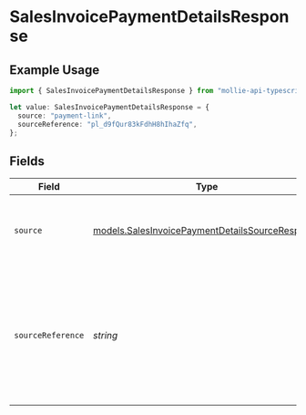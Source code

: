 # SalesInvoicePaymentDetailsResponse

## Example Usage

```typescript
import { SalesInvoicePaymentDetailsResponse } from "mollie-api-typescript/models";

let value: SalesInvoicePaymentDetailsResponse = {
  source: "payment-link",
  sourceReference: "pl_d9fQur83kFdhH8hIhaZfq",
};
```

## Fields

| Field                                                                                                               | Type                                                                                                                | Required                                                                                                            | Description                                                                                                         | Example                                                                                                             |
| ------------------------------------------------------------------------------------------------------------------- | ------------------------------------------------------------------------------------------------------------------- | ------------------------------------------------------------------------------------------------------------------- | ------------------------------------------------------------------------------------------------------------------- | ------------------------------------------------------------------------------------------------------------------- |
| `source`                                                                                                            | [models.SalesInvoicePaymentDetailsSourceResponse](../models/salesinvoicepaymentdetailssourceresponse.md)            | :heavy_check_mark:                                                                                                  | The way through which the invoice is to be set to paid.                                                             | payment-link                                                                                                        |
| `sourceReference`                                                                                                   | *string*                                                                                                            | :heavy_minus_sign:                                                                                                  | A reference to the payment the sales invoice is paid by. Required for `source` values `payment-link` and<br/>`payment`. | pl_d9fQur83kFdhH8hIhaZfq                                                                                            |